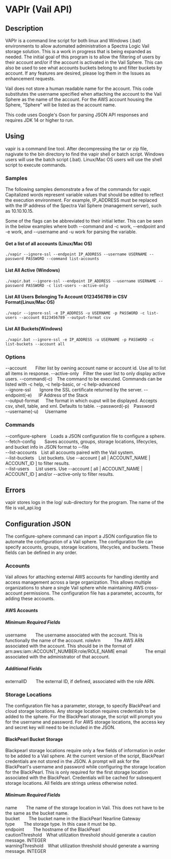 # VAPIr (Vail API)

## Description
VAPIr is a command line script for both linux and Windows (.bat) environments to allow automated administration a Spectra Logic Vail storage solution. This is a work in progress that is being expanded as needed. The initial goal of this program is to allow the filtering of users by their account and/or if the account is activated in the Vail Sphere. This can also be used to see what accounts buckets belong to and filter buckets by account. If any features are desired, please log them in the Issues as enhancement requests.

Vail does not store a human readable name for the account. This code substitutes the username specified when attaching the account to the Vail Sphere as the name of the account. For the AWS account housing the Sphere, "Sphere" will be listed as the account name.

This code uses Google's Gson for parsing JSON API responses and requires JDK 14 or higher to run.

## Using
vapir is a command line tool. After decompressing the tar or zip file, nagivate to the bin directory to find the vapir shell or batch script. Windows users will use the batch script (.bat). Linux/Mac OS users will use the shell script to execute commands.

### Samples
The following samples demonstrate a few of the commands for vapir. Capitalized words represent variable values that should be edited to reflect the execution environment. For example, IP_ADDRESS must be replaced with the IP address of the Spectra Vail Sphere (management server), such as 10.10.10.15. 

Some of the flags can be abbreviated to their initial letter. This can be seen in the below examples where both --command and -c work, --endpoint and -e work, and --username and -u work for parsing the variable.

#### Get a list of all accounts (Linux/Mac OS)
`./vapir --ignore-ssl --endpoint IP_ADDRESS --username USERNAME --password PASSWORD --command list-accounts`

#### List All Active (Windows)
`./vapir.bat --ignore-ssl --endpoint IP_ADDRESS --username USERNAME --password PASSWORD -c list-users --active-only`

#### List All Users Belonging To Account 0123456789 in CSV Format(Linux/Mac OS)
`./vapir --ignore-ssl -e IP_ADDRESS -u USERNAME -p PASSWORD -c list-users --account 0123456789 --output-format csv`

#### List All Buckets(Windows)
`./vapir.bat --ignore-ssl -e IP_ADDRESS -u USERNAME -p PASSWORD -c list-buckets --account all`

### Options
--account&emsp;&emsp;Filter list by owning account name or account id. Use all to list all items in response.
--active-only&emsp;Filter the user list to only display active users.
--command(-c)&emsp;The command to be executed. Commands can be listed with -c help, -c help-basic, or -c help-advanced  
--ignore-ssl&emsp;&emsp;Ignore the SSL certificate returned by the server.
--endpoint(-e)&emsp;&ensp;IP Address of the Stack  
--output-format&emsp;&ensp;The format in which ouput will be displayed. Accepts csv, shell, table, and xml. Defaults to table.
--password(-p)&emsp;Password  
--username(-u)&emsp;&ensp;Username  

### Commands
--configure-sphere&emsp;Loads a JSON configuration file to configure a sphere.  
--fetch-config&emsp;&emsp;Saves accounts, groups, storage locations, lifecycles, and bucket info in JSON format to --file  
--list-accounts&emsp;List all accounts paired with the Vail system.  
--list-buckets&emsp;List buckets. Use --account [ all | ACCOUNT_NAME | ACCOUNT_ID ] to filter results.  
--list-users&emsp;&ensp;List users. Use --account [ all | ACCOUNT_NAME | ACCOUNT_ID ] and/or --active-only to filter results.  

## Errors
vapir stores logs in the log/ sub-directory for the program. The name of the file is vail_api.log

## Configuration JSON
The configure-sphere command can import a JSON configuration file to automate the configuration of a Vail sphere. The configuration file can specify accounts, groups, storage locations, lifecycles, and buckets. These fields can be defined in any order.

### Accounts
Vail allows for attaching external AWS accounts for handling identity and access management across a large organization. This allows multiple organizations to share a single Vail sphere while maintaining AWS cross-account permissions. The configuration file has a parameter, accounts, for adding these accounts.

#### AWS Accounts
##### Minimum Required Fields
username&emsp;&emsp;The username associated with the account. This is functionally the name of the account.
roleArn&emsp;&emsp;&emsp;The AWS ARN associated with the account. This should be in the format of arn:aws:iam::ACCOUNT_NUMBER:role/ROLE_NAME
email&emsp;&emsp;&emsp;&emsp;The email associated with the administrator of that account.

##### Additional Fields
externalID&emsp;&emsp;The external ID, if defined, associated with the role ARN.

### Storage Locations
The configuration file has a parameter, storage, to specify BlackPearl and cloud storage locations. Any storage location requires credentials to be added to the sphere. For the BlackPearl storage, the script will prompt you for the username and password. For AWS storage locations, the access key and secret key will need to be included in the JSON.

#### BlackPearl Bucket Storage
Blackpearl storage locations require only a few fields of information in order to be added to a Vail sphere. At the current version of the script, BlackPearl credentials are not stored in the JSON. A prompt will ask for the BlackPearl's username and password while configuring the storage location for the BlackPearl. This is only required for the first storage location associated with the BlackPearl. Credentials will be cached for subsequent storage locations. All fields are strings unless otherwise noted.

##### Minimum Required Fields
name&emsp;&emsp;The name of the storage location in Vail. This does not have to be the same as the bucket name.  
bucket&emsp;&emsp;The bucket name in the BlackPearl Nearline Gateway  
type&emsp;&emsp;The storage type. In this case it must be bp.  
endpoint&emsp;&emsp;The hostname of the BlackPearl  
cautionThreshold&emsp;What utilization threshold should generate a caution message. INTEGER  
warningThreshold&emsp;What utilization threshold should generate a warning message. INTEGER  


